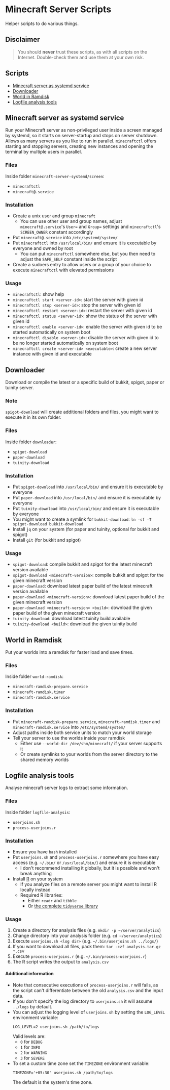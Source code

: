 # Minecraft Server Scripts

Helper scripts to do various things.

## Disclaimer

> You should **never** trust these scripts, as with all scripts on the Internet. Double-check them and use them at your own risk.

## Scripts

- [Minecraft server as systemd service](#minecraft-server-as-systemd-service)
- [Downloader](#downloader)
- [World in Ramdisk](#world-in-ramdisk)
- [Logfile analysis tools](#logfile-analysis-tools)

## Minecraft server as systemd service

Run your Minecraft server as non-privileged user inside a screen managed by systemd, so it starts on server-startup and
stops on server shutdown. Allows as many servers as you like to run in parallel. `minecraftctl` offers starting and
stopping servers, creating new instances and opening the terminal by multiple users in parallel.

### Files

Inside folder `minecraft-server-systemd/screen`:
- `minecraftctl`
- `minecraft@.service`

### Installation

- Create a unix user and group `minecraft`
  - You can use other user and group names, adjust `minecraft@.service`'s `User=` and `Group=` settings and `minecraftctl`'s `SCREEN_OWNER` constant accordingly
- Put `minecraft@.service` into `/etc/systemd/system/`
- Put `minecraftctl` into `/usr/local/bin/` and ensure it is executable by everyone and owned by root
  - You can put `minecraftctl` somewhere else, but you then need to adjust the `SAFE_SELF` constant inside the script
- Create a sudoers entry to allow users or a group of your choice to execute `minecraftctl` with elevated permissions

### Usage

- `minecraftctl`: show help
- `minecraftctl start <server-id>`: start the server with given id
- `minecraftctl stop <server-id>`: stop the server with given id
- `minecraftctl restart <server-id>`: restart the server with given id
- `minecraftctl status <server-id>`: show the status of the server with given id
- `minecraftctl enable <server-id>`: enable the server with given id to be started automatically on system boot
- `minecraftctl disable <server-id>`: disable the server with given id to be no longer started automatically on system boot
- `minecraftctl create <server-id> <executable>`: create a new server instance with given id and executable

## Downloader

Download or compile the latest or a specific build of bukkit, spigot, paper or tuinity server.

### Note

`spigot-download` will create additional folders and files, you might want to execute it in its own folder.

### Files

Inside folder `downloader`:
- `spigot-download`
- `paper-download`
- `tuinity-download`

### Installation

- Put `spigot-download` into `/usr/local/bin/` and ensure it is executable by everyone
- Put `paper-download` into `/usr/local/bin/` and ensure it is executable by everyone
- Put `tuinity-download` into `/usr/local/bin/` and ensure it is executable by everyone
- You might want to create a symlink for `bukkit-download`: `ln -sf -T spigot-download bukkit-download`
- Install `jq` on your system (for paper and tuinity, optional for bukkit and spigot)
- Install `git` (for bukkit and spigot)

### Usage

- `spigot-download`: compile bukkit and spigot for the latest minecraft version available
- `spigot-download <minecraft-version>`: compile bukkit and spigot for the given minecraft version
- `paper-download`: download latest paper build of the latest minecraft version available
- `paper-download <minecraft-version>`: download latest paper build of the given minecraft version
- `paper-download <minecraft-version> <build>`: download the given paper build of the given minecraft version
- `tuinity-download`: download latest tuinity build available
- `tuinity-download <build>`: download the given tuinity build

## World in Ramdisk

Put your worlds into a ramdisk for faster load and save times.

### Files

Inside folder `world-ramdisk`:
- `minecraft-ramdisk-prepare.service`
- `minecraft-ramdisk.timer`
- `minecraft-ramdisk.service`

### Installation

- Put `minecraft-ramdisk-prepare.service`, `minecraft-ramdisk.timer` and `minecraft-ramdisk.service` into `/etc/systemd/system/`
- Adjust paths inside both service units to match your world storage
- Tell your server to use the worlds inside your ramdisk
  - Either use `--world-dir /dev/shm/minecraft/` if your server supports it
  - Or create symlinks to your worlds from the server directory to the shared memory worlds

## Logfile analysis tools

Analyse minecraft server logs to extract some information.

### Files

Inside folder `logfile-analysis`:
- `userjoins.sh`
- `process-userjoins.r`

### Installation

- Ensure you have `bash` installed
- Put `userjoins.sh` and `process-userjoins.r` somewhere you have easy access (e.g. `~/.bin/` or `/usr/local/bin/`) and ensure it is executable
  - I don't recommend installing it globally, but it is possible and won't break anything
- Install [R](https://www.r-project.org/) on your system
  - If you analyze files on a remote server you might want to install R locally instead
  - Required R libraries:
    - Either `readr` and `tibble`
    - Or [the complete `tidyverse` library](https://www.tidyverse.org/)

### Usage

1. Create a directory for analysis files (e.g. `mkdir -p ~/server/analytics`)
2. Change directory into your analysis folder (e.g. `cd ~/server/analytics`)
3. Execute `userjoins.sh <log dir>` (e.g. `~/.bin/userjoins.sh ../logs/`)
4. If you want to download all files, pack them: `tar -czf analysis.tar.gz *.csv`
5. Execute `process-userjoins.r` (e.g. `~/.bin/process-userjoins.r`)
6. The R script writes the output to `analysis.csv`

#### Additional information
- Note that consecutive executions of `process-userjoins.r` will fails, as the script can't differentiate between the old `analysis.csv` and the input data.
- If you don't specify the log directory to `userjoins.sh` it will assume `../logs` by default.
- You can adjust the logging level of `userjoins.sh` by setting the `LOG_LEVEL` environment variable:
  ```shell script
  LOG_LEVEL=2 userjoins.sh /path/to/logs
  ```
  Valid levels are:
  - `0` for `DEBUG`
  - `1` for `INFO`
  - `2` for `WARNING`
  - `3` for `SEVERE`
- To set a custom time zone set the `TIMEZONE` environment variable: 
  ```shell script
  TIMEZONE='+05:30' userjoins.sh /path/to/logs
  ```
  The default is the system's time zone.
